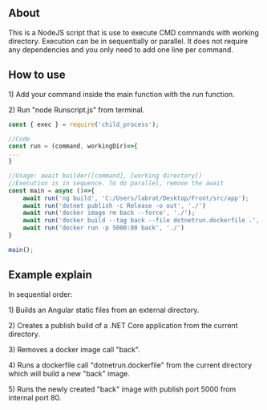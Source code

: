 
<h2>About</h2>
This is a NodeJS script that is use to execute CMD commands with working directory. Execution can be in sequentially or parallel. It does not require any dependencies and you only need to add one line per command.

<h2>How to use</h2>
<p>1) Add your command inside the main function with the run function.</p>

<p>2) Run "node Runscript.js" from terminal.</p>

```javascript
const { exec } = require('child_process');

//Code
const run = (command, workingDir)=>{
...
}

//Usage: await builder([command], [working directory])
//Execution is in sequence. To do parallel, remove the await
const main = async ()=>{
    await run('ng build', 'C:/Users/labrat/Desktop/Front/src/app');
    await run('dotnet publish -c Release -o out', './')
    await run('docker image rm back --force', './');
    await run('docker build --tag back --file dotnetrun.dockerfile .', './');
    await run('docker run -p 5000:80 back', './')
}

main();
```

<h2>Example explain</h2>
<p>In sequential order:</p>
<p>1) Builds an Angular static files from an external directory.</p>
<p>2) Creates a publish build of a .NET Core application from the current directory.</p>
<p>3) Removes a docker image call "back".</p>
<p>4) Runs a dockerfile call "dotnetrun.dockerfile" from the current directory which will build a new "back" image.</p>
<p>5) Runs the newly created "back" image with publish port 5000 from internal port 80.</p>


